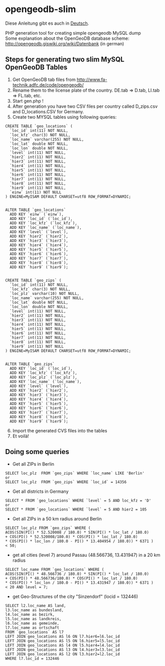 # opengeodb-slim

Diese Anleitung gibt es auch in [Deutsch](https://github.com/stell/opengeodb-slim/edit/master/README.de.md).

PHP generation tool for creating simple opengeodb MySQL dump  
Some explanation about the OpenGeoDB database scheme: http://opengeodb.giswiki.org/wiki/Datenbank (in german)

## Steps for generating two slim MySQL OpenGeoDB Tables

1. Get OpenGeoDB tab files from http://www.fa-technik.adfc.de/code/opengeodb/
2. Rename them to the license plate of the country. DE.tab => D.tab, LI.tab => FL.tab, etc.
3. Start gen.php !
4. After generation you have two CSV files per country called D_zips.csv and D_locations.CSV for Germany.
5. Create two MYSQL tables using following queries:
```
CREATE TABLE `geo_locations` (
  `loc_id` int(11) NOT NULL,
  `loc_kfz` char(3) NOT NULL,
  `loc_name` varchar(255) NOT NULL,
  `loc_lat` double NOT NULL,
  `loc_lon` double NOT NULL,
  `level` int(11) NOT NULL,
  `hier2` int(11) NOT NULL,
  `hier3` int(11) NOT NULL,
  `hier4` int(11) NOT NULL,
  `hier5` int(11) NOT NULL,
  `hier6` int(11) NOT NULL,
  `hier7` int(11) NOT NULL,
  `hier8` int(11) NOT NULL,
  `hier9` int(11) NOT NULL,
  `einw` int(11) NOT NULL
) ENGINE=MyISAM DEFAULT CHARSET=utf8 ROW_FORMAT=DYNAMIC;


ALTER TABLE `geo_locations`
  ADD KEY `einw` (`einw`),
  ADD KEY `loc_id` (`loc_id`),
  ADD KEY `loc_kfz` (`loc_kfz`),
  ADD KEY `loc_name` (`loc_name`),
  ADD KEY `level` (`level`),
  ADD KEY `hier2` (`hier2`),
  ADD KEY `hier3` (`hier3`),
  ADD KEY `hier4` (`hier4`),
  ADD KEY `hier5` (`hier5`),
  ADD KEY `hier6` (`hier6`),
  ADD KEY `hier7` (`hier7`),
  ADD KEY `hier8` (`hier8`),
  ADD KEY `hier9` (`hier9`);


CREATE TABLE `geo_zips` (
  `loc_id` int(11) NOT NULL,
  `loc_kfz` char(3) NOT NULL,
  `loc_plz` varchar(10) NOT NULL,
  `loc_name` varchar(255) NOT NULL,
  `loc_lat` double NOT NULL,
  `loc_lon` double NOT NULL,
  `level` int(11) NOT NULL,
  `hier2` int(11) NOT NULL,
  `hier3` int(11) NOT NULL,
  `hier4` int(11) NOT NULL,
  `hier5` int(11) NOT NULL,
  `hier6` int(11) NOT NULL,
  `hier7` int(11) NOT NULL,
  `hier8` int(11) NOT NULL,
  `hier9` int(11) NOT NULL
) ENGINE=MyISAM DEFAULT CHARSET=utf8 ROW_FORMAT=DYNAMIC;


ALTER TABLE `geo_zips`
  ADD KEY `loc_id` (`loc_id`),
  ADD KEY `loc_kfz` (`loc_kfz`),
  ADD KEY `loc_plz` (`loc_plz`),
  ADD KEY `loc_name` (`loc_name`),
  ADD KEY `level` (`level`),
  ADD KEY `hier2` (`hier2`),
  ADD KEY `hier3` (`hier3`),
  ADD KEY `hier4` (`hier4`),
  ADD KEY `hier5` (`hier5`),
  ADD KEY `hier6` (`hier6`),
  ADD KEY `hier7` (`hier7`),
  ADD KEY `hier8` (`hier8`),
  ADD KEY `hier9` (`hier9`);
```
6. Import the generated CVS files into the tables
7. Et voilà!

## Doing some queries

+ Get all ZIPs in Berlin
```
SELECT loc_plz  FROM `geo_zips` WHERE `loc_name` LIKE 'Berlin'
or
SELECT loc_plz  FROM `geo_zips` WHERE `loc_id` = 14356
```

+ Get all districts in Germany
```
SELECT * FROM `geo_locations` WHERE `level` = 5 AND loc_kfz = 'D'
or
SELECT * FROM `geo_locations` WHERE `level` = 5 AND hier2 = 105
```

+ Get all ZIPs in a 50 km radius around Berlin
```
SELECT loc_plz FROM `geo_zips` WHERE (
ACOS(SIN(PI() * 52.520008 / 180.0) * SIN(PI() * loc_lat / 180.0) 
+ COS(PI() * 52.520008/180.0) * COS(PI() * loc_lat / 180.0) 
* COS(PI() * loc_lon / 180.0 - PI() * 13.404954 / 180.0)) * 6371 )
< 50;
```

+ get all cities (level 7) around Passau (48.566736, 13.431947) in a 20 km radius
```
SELECT loc_name FROM `geo_locations` WHERE (
ACOS(SIN(PI() * 48.566736 / 180.0) * SIN(PI() * loc_lat / 180.0) 
+ COS(PI() * 48.566736/180.0) * COS(PI() * loc_lat / 180.0) 
* COS(PI() * loc_lon / 180.0 - PI() * 13.431947 / 180.0)) * 6371 )
< 20 AND level = 7;
```

+ get Geo-Structures of the city "Sinzendorf" (locid = 132446)
```
SELECT l2.loc_name AS land, 
l3.loc_name as bundesland,
l4.loc_name as bezirk,
l5.loc_name as landkreis,
l6.loc_name as gemeinde,
l7.loc_name as ortschaft
FROM `geo_locations` AS l7
LEFT JOIN geo_locations AS l6 ON l7.hier6=l6.loc_id
LEFT JOIN geo_locations AS l5 ON l6.hier5=l5.loc_id
LEFT JOIN geo_locations AS l4 ON l5.hier4=l4.loc_id
LEFT JOIN geo_locations AS l3 ON l4.hier3=l3.loc_id
LEFT JOIN geo_locations AS l2 ON l3.hier2=l2.loc_id
WHERE l7.loc_id = 132446
```
